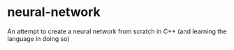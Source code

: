 # neural-network
An attempt to create a neural network from scratch in C++ (and learning the language in doing so)
